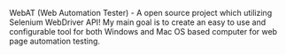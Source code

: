 WebAT (Web Automation Tester) - A open source project which utilizing Selenium WebDriver API! My main goal is to create an easy to use and configurable tool for both Windows and Mac OS based computer for web page automation testing.

